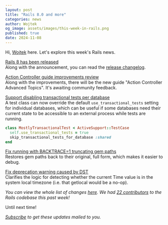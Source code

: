 ```yaml
---
layout: post
title: "Rails 8.0 and more"
categories: news
author: Wojtek
og_image: assets/images/this-week-in-rails.png
published: true
date: 2024-11-08
---
```



Hi, [Wojtek](https://x.com/morgoth85) here. Let's explore this week's Rails news.

[Rails 8 has been released](https://rubyonrails.org/2024/11/7/rails-8-no-paas-required)  
Along with the announcement, you can read the [release changelog](https://github.com/rails/rails/releases/tag/v8.0.0).

[Action Controller guide improvements review](https://github.com/rails/rails/pull/53551)  
Along with the improvements, there will be the new guide "Action Controller Advanced Topics".
It's awaiting community feedback.

[Support disabling transactional tests per database](https://github.com/rails/rails/pull/53139)  
A test class can now override the default `use_transactional_tests` setting
for individual databases, which can be useful if some databases need their
current state to be accessible to an external process while tests are running.

```ruby
class MostlyTransactionalTest < ActiveSupport::TestCase
  self.use_transactional_tests = true
  skip_transactional_tests_for_database :shared
end
```

[Fix running with BACKTRACE=1 truncating gem paths](https://github.com/rails/rails/pull/53520)  
Restores gem paths back to their original, full form, which makes it easier to debug.

[Fix deprecation warning caused by DST](https://github.com/rails/rails/pull/53546)  
Clarifies the logic for detecting whether the current Time value is in the system local timezone (i.e. that getlocal would be a no-op).

_You can view the whole list of changes [here](https://github.com/rails/rails/compare/@%7B2024-11-01%7D...main@%7B2024-11-08%7D)._
_We had [22 contributors](https://contributors.rubyonrails.org/contributors/in-time-window/20241101-20241108) to the Rails codebase this past week!_

Until next time!

_[Subscribe](https://world.hey.com/this.week.in.rails) to get these updates mailed to you._
